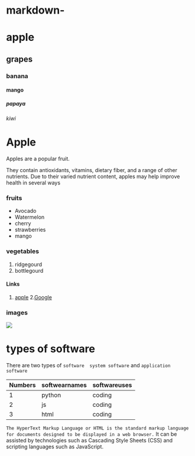 # markdown-
# apple 
## grapes
### banana
#### mango
##### papaya
###### kiwi

# Apple 
Apples are a popular fruit.

They contain antioxidants, vitamins, dietary fiber, and a range of other nutrients. Due to their varied nutrient content, apples may help improve health in several ways

### fruits
- Avocado
- Watermelon
- cherry 
- strawberries
- mango

### vegetables
1. ridgegourd
2. bottlegourd

#### Links
1. [apple](http://www.apple.com)
2.[Google](http://www.google.com)

### images
![](https://www.google.com/imgres?imgurl=http%3A%2F%2Fcdn.shopify.com%2Fs%2Ffiles%2F1%2F0047%2F9730%2F0847%2Fproducts%2Fnurserylive-litchi-tree-grown-through-seeds-plant.jpg%3Fv%3D1634223327&imgrefurl=https%3A%2F%2Fnurserylive.com%2Fproducts%2Flitchi-tree-grown-through-seeds-plant&tbnid=YqutGp_5RAkVQM&vet=1&docid=99j_WYsYYczjVM&w=600&h=600&hl=en-GB&source=sh%2Fx%2Fim)


# types of software

There are two types of `software 
system software` and `application software`

Numbers | softwearnames | softwareuses |
|---   | ---           |  ---          |
|1     |    python     |   coding      |
|2     |    js         |   coding      |
|3     |    html       |   coding      |
  
`The HyperText Markup Language or HTML is the standard
 markup language for documents designed to be displayed in a web browser.`
 It can be assisted by technologies such as
 Cascading Style Sheets (CSS) and scripting languages such as JavaScript.

